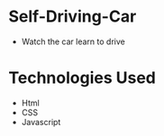 # Self-Driving-Car
* Watch the car learn to drive 



# Technologies Used
* Html
* CSS
* Javascript 


